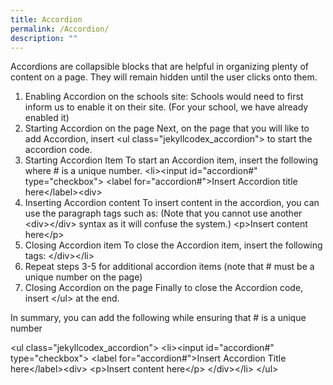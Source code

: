 ```yaml
---
title: Accordion
permalink: /Accordion/
description: ""
---
```


<p>Accordions are collapsible blocks that are helpful in organizing plenty of content on a page. They will remain hidden until the user clicks onto them.</p>
<p>
<ol>
<li>Enabling Accordion on the schools site:
Schools would need to first inform us to enable it on their site.  (For your school, we have already enabled it)</li>

<li>Starting Accordion on the page
Next, on the page that you will like to add Accordion, insert &#60;ul class&#61;"jekyllcodex_accordion"&#62; to start the accordion code.</li>

<li>Starting Accordion Item
To start an Accordion item, insert the following where &#35; is a unique number.
&#60;li&#62;&#60;input id&#61;"accordion&#35;" type&#61;"checkbox"&#62;
&#60;label for&#61;"accordion&#35;"&#62;Insert Accordion title here&#60;&#47;label&#62;&#60;div&#62;</li>

<li>Inserting Accordion content
To insert content in the accordion, you can use the paragraph tags such as: (Note that you cannot use another &#60;div&#62;&#60;&#47;div&#62; syntax as it will confuse the system.)
&#60;p&#62;Insert content here&#60;&#47;p&#62;</li>

<li>Closing Accordion item
To close the Accordion item, insert the following tags:
&#60;&#47;div&#62;&#60;&#47;li&#62;</li>

<li>Repeat steps 3-5 for additional accordion items (note that # must be a unique number on the page)</li>

<li>Closing Accordion on the page
Finally to close the Accordion code, insert &#60;&#47;ul&#62; at the end.</li>
</ol></p>
<p>
In summary, you can add the following while ensuring that &#35; is a unique number

&#60;ul class&#61;"jekyllcodex_accordion"&#62;
&#60;li&#62;&#60;input id&#61;"accordion&#35;" type&#61;"checkbox"&#62;
&#60;label for&#61;"accordion&#35;"&#62;Insert Accordion Title here&#60;&#47;label&#62;&#60;div&#62;
&#60;p&#62;Insert content here&#60;&#47;p&#62;
&#60;&#47;div&#62;&#60;&#47;li&#62;
&#60;&#47;ul&#62;</p>